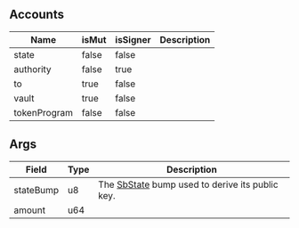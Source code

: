 ## Accounts

| Name         | isMut | isSigner | Description |
| ------------ | ----- | -------- | ----------- |
| state        | false | false    |             |
| authority    | false | true     |             |
| to           | true  | false    |             |
| vault        | true  | false    |             |
| tokenProgram | false | false    |             |

## Args

| Field     | Type | Description                                                                     |
| --------- | ---- | ------------------------------------------------------------------------------- |
| stateBump | u8   | The [SbState](/solana/idl/accounts/SbState) bump used to derive its public key. |
| amount    | u64  |                                                                                 |
